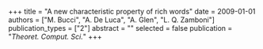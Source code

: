 +++
title = "A new characteristic property of rich words"
date = 2009-01-01
authors = ["M. Bucci", "A. De Luca", "A. Glen", "L. Q. Zamboni"]
publication_types = ["2"]
abstract = ""
selected = false
publication = "*Theoret. Comput. Sci.*"
+++

